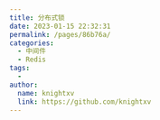```yaml
---
title: 分布式锁
date: 2023-01-15 22:32:31
permalink: /pages/86b76a/
categories:
  - 中间件
  - Redis
tags:
  - 
author: 
  name: knightxv
  link: https://github.com/knightxv
---
```

